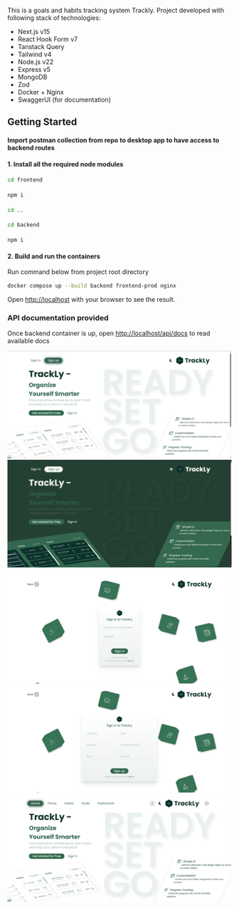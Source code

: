 This is a goals and habits tracking system Trackly. 
Project developed with following stack of technologies:
- Next.js v15
- React Hook Form v7
- Tanstack Query
- Tailwind v4
- Node.js v22
- Express v5
- MongoDB
- Zod
- Docker + Nginx
- SwaggerUI (for documentation)

## Getting Started

#### Import postman collection from repo to desktop app to have access to backend routes
#### 1. Install all the required node modules

```bash
cd frontend 

npm i

cd ..

cd backend

npm i
```

#### 2. Build and run the containers

Run command below from project root directory

```bash
docker compose up --build backend frontend-prod nginx
```

Open [http://localhost](http://localhost) with your browser to see the result.

### API documentation provided

Once backend container is up, open [http://localhost/api/docs](http://localhost/api/docs) to read available docs

![img.png](img.png)
![img_1.png](img_1.png)

![img_2.png](img_2.png)
![img_3.png](img_3.png)
![img_4.png](img_4.png)